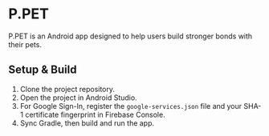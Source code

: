 # P.PET
P.PET is an Android app designed to help users build stronger bonds with their pets.

## Setup & Build
1. Clone the project repository.
2. Open the project in Android Studio.
3. For Google Sign-In, register the `google-services.json` file and your SHA-1 certificate fingerprint in Firebase Console.
4. Sync Gradle, then build and run the app.